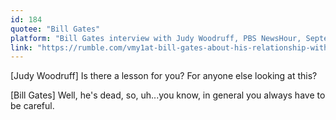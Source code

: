 ```yaml
---
id: 184
quotee: "Bill Gates"
platform: "Bill Gates interview with Judy Woodruff, PBS NewsHour, September 22, 2021"
link: "https://rumble.com/vmy1at-bill-gates-about-his-relationship-with-jeffrey-epstein-well-hes-dead-so-uhh.html"
---
```


\[Judy Woodruff\] Is there a lesson for you? For anyone else looking at this?

\[Bill Gates\] Well, he's dead, so, uh...you know, in general you always have to be careful.
